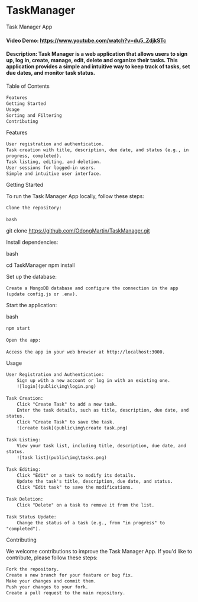 # TaskManager
Task Manager App

#### Video Demo: https://www.youtube.com/watch?v=du5_ZdjkSTc

#### Description: Task Manager is a web application that allows users to sign up, log in, create, manage, edit, delete and organize their tasks. This application provides a simple and intuitive way to keep track of tasks, set due dates, and monitor task status.

Table of Contents

    Features
    Getting Started
    Usage
    Sorting and Filtering
    Contributing

Features

    User registration and authentication.
    Task creation with title, description, due date, and status (e.g., in progress, completed).
    Task listing, editing, and deletion.
    User sessions for logged-in users.
    Simple and intuitive user interface.

Getting Started

To run the Task Manager App locally, follow these steps:

    Clone the repository:

    bash

git clone https://github.com/OdongMartin/TaskManager.git

Install dependencies:

bash

cd TaskManager
npm install

Set up the database:

    Create a MongoDB database and configure the connection in the app (update config.js or .env).

Start the application:

bash

    npm start

    Open the app:

    Access the app in your web browser at http://localhost:3000.

Usage

    User Registration and Authentication:
        Sign up with a new account or log in with an existing one.
        ![login](public\img\login.png)

    Task Creation:
        Click "Create Task" to add a new task.
        Enter the task details, such as title, description, due date, and status.
        Click "Create Task" to save the task.
        ![create task](public\img\create task.png)

    Task Listing:
        View your task list, including title, description, due date, and status.
        ![task list](public\img\tasks.png)

    Task Editing:
        Click "Edit" on a task to modify its details.
        Update the task's title, description, due date, and status.
        Click "Edit task" to save the modifications.

    Task Deletion:
        Click "Delete" on a task to remove it from the list.

    Task Status Update:
        Change the status of a task (e.g., from "in progress" to "completed").

Contributing

We welcome contributions to improve the Task Manager App. If you'd like to contribute, please follow these steps:

    Fork the repository.
    Create a new branch for your feature or bug fix.
    Make your changes and commit them.
    Push your changes to your fork.
    Create a pull request to the main repository.